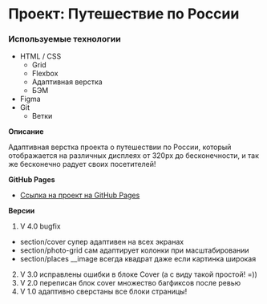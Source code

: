 # Проект: Путешествие по России

### Используемые технологии
* HTML / CSS
  * Grid
  * Flexbox
  * Адаптивная верстка
  * БЭМ
* Figma
* Git
  * Ветки

**Описание**

Адаптивная верстка проекта о путешествии по России, который отображается на различных дисплеях от 320px до бесконечности, и так же бесконечно радует своих посетителей!


**GitHub Pages**

* [Ссылка на проект на GitHub Pages](https://mikeloangel.github.io/russian-travel/index.html)

**Версии**

1. V 4.0 bugfix
  * section/cover супер адаптивен на всех экранах
  * section/photo-grid сам адаптирует колонки при масштабировании
  * section/places __image всегда квадрат даже если картинка широкая
2. V 3.0 исправлены ошибки в блоке Cover (а с виду такой простой! =))
3. V 2.0 переписан блок cover множество багфиксов после ревью
4. V 1.0 адаптивно сверстаны все блоки страницы!
